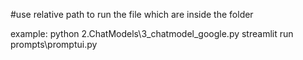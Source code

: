 #use relative path to run the file which are inside the folder

example:
python 2.ChatModels\3_chatmodel_google.py
streamlit run prompts\promptui.py